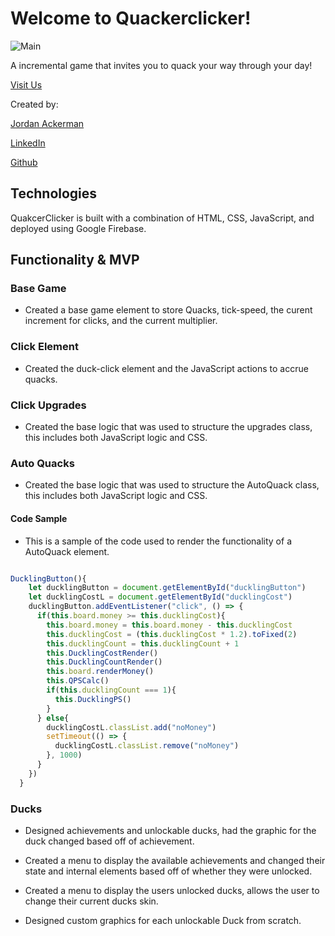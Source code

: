 #  Welcome to Quackerclicker!
![Main](https://i.imgur.com/ArLSmWc.png)

A incremental game that invites you to quack your way through your day! 

[Visit Us](https://quackerclicker.firebaseapp.com/)

Created by:

[Jordan Ackerman](JordanAckerman.com)

[LinkedIn](https://www.linkedin.com/in/ackermanjordan/)

[Github](https://github.com/jork41989)

## Technologies

QuakcerClicker is built with a combination of HTML, CSS, JavaScript, and deployed using Google Firebase.


## Functionality & MVP

### Base Game

- Created a base game element to store Quacks, tick-speed, the curent increment for clicks, and the current multiplier.

### Click Element

- Created the duck-click element and the JavaScript actions to accrue quacks.

### Click Upgrades

- Created the base logic that was used to structure the upgrades class, this includes both JavaScript logic and CSS.

### Auto Quacks

- Created the base logic that was used to structure the AutoQuack class, this includes both JavaScript logic and CSS.

#### Code Sample

- This is a sample of the code used to render the functionality of a AutoQuack element.

``` JavaScript

DucklingButton(){
    let ducklingButton = document.getElementById("ducklingButton")
    let ducklingCostL = document.getElementById("ducklingCost")
    ducklingButton.addEventListener("click", () => {
      if(this.board.money >= this.ducklingCost){
        this.board.money = this.board.money - this.ducklingCost
        this.ducklingCost = (this.ducklingCost * 1.2).toFixed(2)
        this.ducklingCount = this.ducklingCount + 1
        this.DucklingCostRender()
        this.DucklingCountRender()
        this.board.renderMoney()
        this.QPSCalc()
        if(this.ducklingCount === 1){
          this.DucklingPS()
        }
      } else{
        ducklingCostL.classList.add("noMoney")
        setTimeout(() => {
          ducklingCostL.classList.remove("noMoney")
        }, 1000)
      }
    })
  }

```


### Ducks

- Designed achievements and unlockable ducks, had the graphic for the duck changed based off of achievement.

- Created a menu to display the available achievements and changed their state and internal elements based off of whether they were unlocked.

- Created a menu to display the  users unlocked ducks, allows the user to change their current ducks skin.

- Designed custom graphics for each unlockable Duck from scratch.

